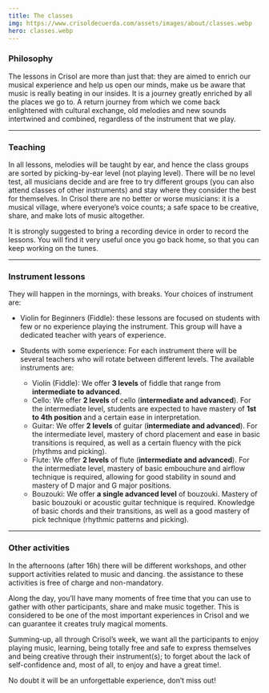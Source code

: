 ```yaml
---
title: The classes
img: https://www.crisoldecuerda.com/assets/images/about/classes.webp
hero: classes.webp
---
```


### Philosophy

The lessons in Crisol are more than just that: they are aimed to enrich our musical experience and help us open our minds, make us be aware that music is really beating in our insides. It is a journey greatly enriched by all the places we go to. A return journey from which we come back enlightened with cultural exchange, old melodies and new sounds intertwined and combined, regardless of the instrument that we play.

---

### Teaching

In all lessons, melodies will be taught by ear, and hence the class groups are sorted by picking-by-ear level (not playing level). There will be no level test, all musicians decide and are free to try different groups (you can also attend classes of other instruments) and stay where they consider the best for themselves. In Crisol there are no better or worse musicians: it is a musical village, where everyone’s voice counts; a safe space to be creative, share, and make lots of music altogether.

It is strongly suggested to bring a recording device in order to record the lessons. You will find it very useful once you go back home, so that you can keep working on the tunes.

---

### Instrument lessons

They will happen in the mornings, with breaks. Your choices of instrument are:

- Violin for Beginners (Fiddle): these lessons are focused on students with few or no experience playing the instrument. This group will have a dedicated teacher with years of experience.
- Students with some experience: For each instrument there will be several teachers who will rotate between different levels. The available instruments are:

  - Violín (Fiddle): We offer **3 levels** of fiddle that range from **intermediate to advanced**.
  - Cello: We offer **2 levels** of cello (**intermediate and advanced**). For the intermediate level, students are expected to have mastery of **1st to 4th position** and a certain ease in interpretation.
  - Guitar: We offer **2 levels** of guitar (**intermediate and advanced**). For the intermediate level, mastery of chord placement and ease in basic transitions is required, as well as a certain fluency with the pick (rhythms and picking).
  - Flute: We offer **2 levels** of flute (**intermediate and advanced**). For the intermediate level, mastery of basic embouchure and airflow technique is required, allowing for good stability in sound and mastery of D major and G major positions.
  - Bouzouki: We offer **a single advanced level** of bouzouki. Mastery of basic bouzouki or acoustic guitar technique is required. Knowledge of basic chords and their transitions, as well as a good mastery of pick technique (rhythmic patterns and picking).

---

### Other activities

In the afternoons (after 16h) there will be different workshops, and other support activities related to music and dancing. the assistance to these activities is free of charge and non-mandatory.

Along the day, you’ll have many moments of free time that you can use to gather with other participants, share and make music together. This is considered to be one of the most important experiences in Crisol and we can guarantee it creates truly magical moments.

Summing-up, all through Crisol’s week, we want all the participants to enjoy playing music, learning, being totally free and safe to express themselves and being creative through their instrument(s); to forget about the lack of self-confidence and, most of all, to enjoy and have a great time!.

No doubt it will be an unforgettable experience, don’t miss out!
